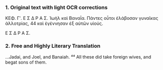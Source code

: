 ### 1. Original text with light OCR corrections

ΚΕΦ. Γʹ.
Ε Σ Δ Ρ Α Σ.
Ἰωὴλ καὶ Βαναΐα. Πάντες οὗτοι ἐλάβοσαν γυναῖκας ἀλλοτρίας, 44
καὶ ἐγέννησαν ἐξ αὐτῶν υἱούς.

Ε Σ Δ Ρ Α Σ.

### 2. Free and Highly Literary Translation

...Jadai, and Joel, and Banaiah.
⁴⁴ All these did take foreign wives, and begat sons of them.
